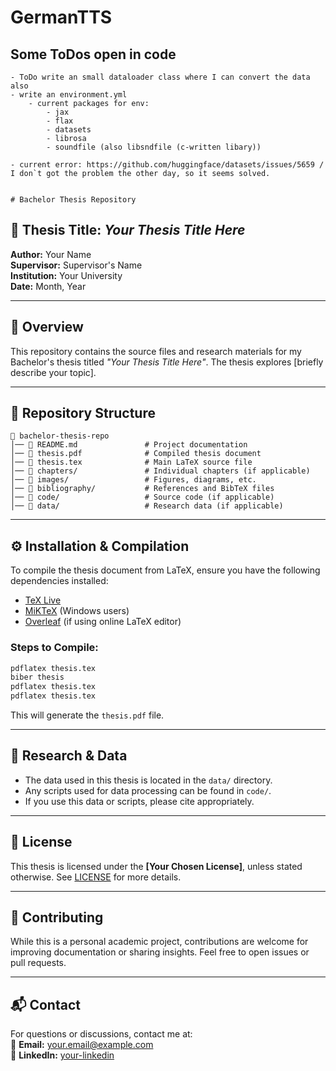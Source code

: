 # GermanTTS



## Some ToDos open in code

    - ToDo write an small dataloader class where I can convert the data also 
    - write an environment.yml 
        - current packages for env:
            - jax
            - flax
            - datasets
            - librosa
            - soundfile (also libsndfile (c-written libary))

    - current error: https://github.com/huggingface/datasets/issues/5659 / I don`t got the problem the other day, so it seems solved.


    # Bachelor Thesis Repository

## 📖 Thesis Title: *Your Thesis Title Here*

**Author:** Your Name  
**Supervisor:** Supervisor's Name  
**Institution:** Your University  
**Date:** Month, Year  

---

## 📜 Overview
This repository contains the source files and research materials for my Bachelor's thesis titled *"Your Thesis Title Here"*. The thesis explores [briefly describe your topic].

---

## 📂 Repository Structure

```
📁 bachelor-thesis-repo
│── 📄 README.md               # Project documentation
│── 📄 thesis.pdf              # Compiled thesis document
│── 📄 thesis.tex              # Main LaTeX source file
│── 📁 chapters/               # Individual chapters (if applicable)
│── 📁 images/                 # Figures, diagrams, etc.
│── 📁 bibliography/           # References and BibTeX files
│── 📁 code/                   # Source code (if applicable)
│── 📁 data/                   # Research data (if applicable)
```

---

## ⚙️ Installation & Compilation
To compile the thesis document from LaTeX, ensure you have the following dependencies installed:

- [TeX Live](https://www.tug.org/texlive/)
- [MiKTeX](https://miktex.org/) (Windows users)
- [Overleaf](https://www.overleaf.com/) (if using online LaTeX editor)

### Steps to Compile:
```bash
pdflatex thesis.tex
biber thesis
pdflatex thesis.tex
pdflatex thesis.tex
```
This will generate the `thesis.pdf` file.

---

## 🔬 Research & Data
- The data used in this thesis is located in the `data/` directory.
- Any scripts used for data processing can be found in `code/`.
- If you use this data or scripts, please cite appropriately.

---

## 📜 License
This thesis is licensed under the **[Your Chosen License]**, unless stated otherwise. See [LICENSE](LICENSE) for more details.

---

## 🤝 Contributing
While this is a personal academic project, contributions are welcome for improving documentation or sharing insights. Feel free to open issues or pull requests.

---

## 📬 Contact
For questions or discussions, contact me at:  
📧 **Email:** your.email@example.com  
🔗 **LinkedIn:** [your-linkedin](https://linkedin.com/in/yourprofile)  
